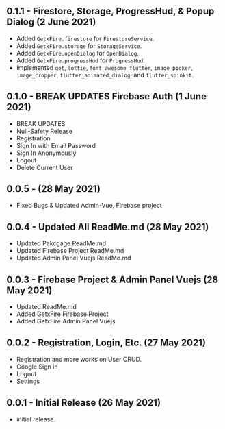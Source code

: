 ## 0.1.1 - Firestore, Storage, ProgressHud, & Popup Dialog (2 June 2021)

- Added `GetxFire.firestore` for `FirestoreService`.
- Added `GetxFire.storage` for `StorageService`.
- Added `GetxFire.openDialog` for `OpenDialog`.
- Added `GetxFire.progressHud` for `ProgressHud`.
- Implemented `get`, `lottie`, `font_awesome_flutter`, `image_picker`, `image_cropper`, `flutter_animated_dialog`, and `flutter_spinkit`.

## 0.1.0 - BREAK UPDATES Firebase Auth (1 June 2021)

- BREAK UPDATES
- Null-Safety Release
- Registration
- Sign In with Email Password
- Sign In Anonymously
- Logout
- Delete Current User

## 0.0.5 - (28 May 2021)

- Fixed Bugs & Updated Admin-Vue, Firebase project

## 0.0.4 - Updated All ReadMe.md (28 May 2021)

- Updated Pakcgage ReadMe.md
- Updated Firebase Project ReadMe.md
- Updated Admin Panel Vuejs ReadMe.md

## 0.0.3 - Firebase Project & Admin Panel Vuejs (28 May 2021)

- Updated ReadMe.md
- Added GetxFire Firebase Project
- Added GetxFire Admin Panel Vuejs

## 0.0.2 - Registration, Login, Etc. (27 May 2021)

- Registration and more works on User CRUD.
- Google Sign in
- Logout
- Settings

## 0.0.1 - Initial Release (26 May 2021)

* initial release.
